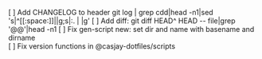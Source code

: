 [ ] Add CHANGELOG to header git log | grep cdd|head -n1|sed 's|^[[:space:]]||g;s|:. | |g'
[ ] Add diff: git diff HEAD^ HEAD -- file|grep '@@'|head -n1
[ ] Fix gen-script new: set dir and name with basename and dirname  
[ ] Fix version functions in @casjay-dotfiles/scripts  
